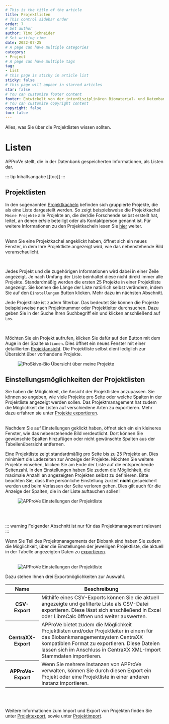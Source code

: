 ```yaml
---
# This is the title of the article
title: Projektlisten
# This control sidebar order
order: 7
# Set author
author: Timo Schneider
# Set writing time
date: 2022-07-25
# A page can have multiple categories
category:
- Project
# A page can have multiple tags
tag:
- List
# this page is sticky in article list
sticky: false
# this page will appear in starred articles
star: false
# You can customize footer content
footer: Entwickelt von der interdisziplinären Biomaterial- und Datenbank Frankfurt (iBDF)
# You can customize copyright content
copyright: false
toc: false
---
```


Alles, was Sie über die Projektlisten wissen sollten.

<!-- more -->

# Listen

APProVe stellt, die in der Datenbank gespeicherten Informationen, als Listen dar.

::: tip Inhaltsangabe
[[toc]]
:::

## Projektlisten
In den sogenannten [Projektkacheln](../management/tiles.md) befinden sich gruppierte Projekte, die als eine Liste dargestellt werden. So zeigt beispielsweise die Projektkachel ```Meine Projekte``` alle Projekte an, die der/die Forschende selbst erstellt hat, leitet, an denen er/sie beteiligt 
oder als Kontaktperson genannt ist. Für weitere Informationen zu den Projektkacheln lesen Sie [hier](../management/tiles.md) weiter.
<br/>
<br/>
<div class="row">
    <div class="col-lg-4">
        <p>
            Wenn Sie eine Projektkachel angeklickt haben, öffnet sich ein neues Fenster, in dem Ihre Projektliste angezeigt wird, wie das nebenstehende Bild veranschaulicht.
        </p>
        <br/>
        <p>
            Jedes Projekt und die zugehörigen Informationen wird dabei in einer Zeile angezeigt. Je nach Umfang der Liste beinhaltet diese nicht direkt immer alle Projekte. Standardmäßig werden die ersten 25 Projekte in einer Projektliste angezeigt. Sie können die Länge der Liste natürlich selbst verändern, indem Sie auf den <code>Einstellungen</code> Button klicken. Mehr dazu im nächsten Abschnitt.
        </p>
        <p>
            Jede Projektliste ist zudem filterbar. Das bedeutet Sie können die Projekte beispielsweise nach Projektnummer oder Projektleiter durchsuchen. Dazu geben Sie in der Suche Ihren Suchbegriff ein und klicken anschließend auf <code>Los</code>.
        </p>
         <br/>
        <p>
            Möchten Sie ein Projekt aufrufen, klicken Sie dafür auf den Button mit dem Auge in der Spalte <code>Aktionen</code>. Dies öffnet ein neues Fenster mit einer detaillierten <a href="view-project.html">Projektansicht</a>. Die Projektliste selbst dient lediglich zur Übersicht über vorhandene Projekte.
        </p>
    </div>
    <div class="col-lg-8">
        <figure>
          <div class="container">
            <label for="Entity">
               <img :src="$withBase('/img/navigation/myProjectsTile.png')" class="float-right" alt="ProSkive-Bio Übersicht über meine Projekte">
            </label>
          </div>
        </figure>
    </div>
</div>

## Einstellungsmöglichkeiten der Projektlisten
Sie haben die Möglichkeit, die Ansicht der Projektlisten anzupassen. Sie können so angeben, wie viele Projekte pro Seite oder welche Spalten in der Projektliste angezeigt werden sollen. Das Projektmanagement hat zudem die Möglichkeit die Listen auf verschiedene Arten zu exportieren. Mehr dazu erfahren sie unter [Projekte exportieren](project-export.md).
<br/>
<br/>
<div class="row">
    <div class="col-lg-4">
        <p>
            Nachdem Sie auf Einstellungen geklickt haben, öffnet sich ein ein kleineres Fenster, wie das nebenstehende Bild verdeutlicht. Dort können Sie gewünschte Spalten hinzufügen oder nicht gewünschte Spalten aus der Tabellenübersicht entfernen. 
        </p>
        <p>
            Eine Projektliste zeigt standardmäßig pro Seite bis zu 25 Projekte an. Dies minimiert die Ladezeiten zur Anzeige der Projekte. Möchten Sie weitere Projekte einsehen, klicken Sie am Ende der Liste auf die entsprechende Seitenzahl. In den Einstellungen haben Sie zudem die Möglichkeit, die maximale Anzahl an angezeigten Projekten selbst zu definieren. Bitte beachten Sie, dass Ihre persönliche Einstellung zurzeit <strong>nicht</strong> gespeichert werden und beim Verlassen der Seite verloren gehen. Dies gilt auch für die Anzeige der Spalten, die in der Liste auftauchen sollen!
        </p>
    </div>
        <div class="col-lg-8">
        <figure>
          <div class="container">
            <label for="Entity">
               <img :src="$withBase('/img/navigation/projectListSettings.png')" class="float-right" alt="APProVe Einstellungen der Projektliste">
            </label>
          </div>
        </figure>
    </div>
</div>
<br/>
<br/>

::: warning Folgender Abschnitt ist nur für das Projektmanagement relevant
<br/>
:::

Wenn Sie Teil des Projektmanagements der Biobank sind haben Sie zudem die Möglichkeit, über die Einstellungen der jeweiligen Projektliste, die aktuell in der Tabelle angezeigten Daten zu [exportieren](project-export.md).
<br/>
<br/>
<div class="row">
     <div class="col-lg-8">
        <figure>
          <div class="container">
            <label for="Entity">
               <img :src="$withBase('/img/navigation/projectListSettingsAdmin.png')" class="float-left" alt="APProVe Einstellungen der Projektliste">
            </label>
          </div>
        </figure>
    </div>
    <div class="col-lg-4">
        <p>
            Dazu stehen Ihnen drei Exportmöglichkeiten zur Auswahl.
        </p>
        <table class="table">
          <thead>
            <tr>
              <th scope="col">Name</th>
              <th scope="col">Beschreibung</th>
            </tr>
          </thead>
          <tbody>
            <tr>
              <th scope="row">CSV-Export</th>
              <td>Mithilfe eines CSV-Exports können Sie die aktuell angezeigte und gefilterte Liste als CSV-Datei exportieren. Diese lässt sich anschließend in Excel oder LibreCalc öffnen und weiter auswerten.</td>
            </tr>
            <tr>
              <th scope="row">CentraXX-Export</th>
              <td>APProVe bietet zudem die Möglichkeit Projektlisten und/oder Projektleiter in einem für das Biobankmanagementsystem CentraXX kompatiblen Format zu exportieren. Diese Dateien lassen sich im Anschluss in CentraXX XML-Import Stammdaten importieren.</td>
            </tr>
            <tr>
              <th scope="row">APProVe-Export</th>
              <td>Wenn Sie mehrere Instanzen von APProVe verwalten, können Sie durch diesen Export ein Projekt oder eine Projektliste in einer anderen Instanz importieren.</td>
            </tr>
          </tbody>
        </table>
        <br/>
        <br/>
    </div>
</div>

<p>
    Weitere Informationen zum Import und Export von Projekten finden Sie unter <a href="project-export.html">Projektexport</a>, sowie unter <a href="project-import.md.html">Projektimport</a>.
</p>
<br/>
<br/>
